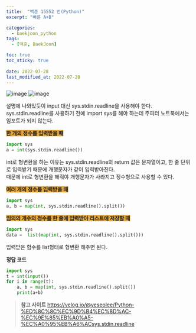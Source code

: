 ```yaml
---
title:  "백준 15552 번(Python)"
excerpt: "빠른 A+B"

categories:
  - baekjoon_python
tags:
  - [백준, BaekJoon]

toc: true
toc_sticky: true
 
date: 2022-07-28
last_modified_at: 2022-07-28
---
```


![image](https://user-images.githubusercontent.com/106606698/181396585-9d617d2e-669e-454c-8f64-757f6441ee0f.png)
![image](https://user-images.githubusercontent.com/106606698/181396588-0a3c57ec-0a01-457d-89a1-22019c6cbb3a.png)
 
설명에 나와있듯이 input 대신 sys.stdin.readline을 사용해야 한다.
sys.stdin.readline를 사용하기 전에 import sys를 해야 하는데 주피터 노트북에서는 임포트가 되지 않는다.
 
 
<span style="background-color:#e2a63b">**한 개의 정수를 입력받을 때**</span>  
```python
import sys
a = int(sys.stdin.readline())
```  
int로 형변환을 하는 이유는 sys.stdin.readline의 return 값은 문자열이고, 한 줄 단위로 입력받기 때문에 개행문자가 같이 입력받아진다.   
때문에 int로 형변환을 해줘야 개행문자가 사라지고 정수형으로 사용할 수 있다.
 
 
<span style="background-color:#e2a63b">**여러 개의 정수를 입력받을 때**</span>  
```python
import sys
a, b = map(int, sys.stdin.readline().split())
```
 
 
<span style="background-color:#e2a63b">**임의의 개수의 정수를 한 줄에 입력받아 리스트에 저장할 때**</span>  
```python
import sys
data =  list(map(int, sys.stdin.readline().split()))
```   
입력받은 함수를 list형태로 형변환 해주면 된다.
  
 
**정답 코드**
```python
import sys
t = int(input())
for i in range(t):
    a, b = map(int, sys.stdin.readline().split())
    print(a+b)
```
 
>**참고 사이트**
<https://velog.io/@yeseolee/Python-%ED%8C%8C%EC%9D%B4%EC%8D%AC-%EC%9E%85%EB%A0%A5-%EC%A0%95%EB%A6%ACsys.stdin.readline>
